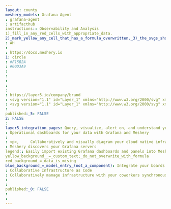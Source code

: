 ```yaml
---
layout: county 
meshery_models: Grafana Agent
: grafana-agent
: artifacthub
instructions:: Observability and Analysis
1)_fill_in_any_red_cells_with_appropriate_data.
2)_mark_yellow_any_cell_that_has_a_formula_overwritten._3)_the_svgs_shouldn't_have_xml_header_they_are_added_programmatically_through_workflows: Monitoring
: AH
: 
: https://docs.meshery.io
1: circle
: #F15B2A
: #00D3A9
: 
: 
: 
: 
: 
: https://layer5.io/company/brand
: <svg version="1.1" id="Layer_1" xmlns="http://www.w3.org/2000/svg" xmlns:xlink="http://www.w3.org/1999/xlink" x="0px" y="0px", 	 viewBox="0 0 103.7 112.7" style="enable-background:new 0 0 103.7 112.7;" xml:space="preserve">, <style type="text/css">, 	.st0{fill:url(#SVGID_1_);}, </style>, <linearGradient id="SVGID_1_" gradientUnits="userSpaceOnUse" x1="51.85" y1="1069.5107" x2="51.85" y2="966.6585" gradientTransform="matrix(1 0 0 1 0 -931.4)">, 	<stop  offset="0" style="stop-color:#FCEE1F"/>, 	<stop  offset="1" style="stop-color:#F15B2A"/>, </linearGradient>, <path class="st0" d="M103.5,49.9c-0.2-1.9-0.5-4.1-1.1-6.5c-0.6-2.4-1.6-5-2.9-7.8c-1.4-2.7-3.1-5.6-5.4-8.3, 	c-0.9-1.1-1.9-2.1-2.9-3.2c1.6-6.3-1.9-11.8-1.9-11.8c-6.1-0.4-9.9,1.9-11.3,2.9c-0.2-0.1-0.5-0.2-0.7-0.3c-1-0.4-2.1-0.8-3.2-1.2, 	c-1.1-0.3-2.2-0.7-3.3-0.9c-1.1-0.3-2.3-0.5-3.5-0.7c-0.2,0-0.4-0.1-0.6-0.1C64.1,3.6,56.5,0,56.5,0c-8.7,5.6-10.4,13.1-10.4,13.1, 	s0,0.2-0.1,0.4c-0.5,0.1-0.9,0.3-1.4,0.4c-0.6,0.2-1.3,0.4-1.9,0.7c-0.6,0.3-1.3,0.5-1.9,0.8c-1.3,0.6-2.5,1.2-3.8,1.9, 	c-1.2,0.7-2.4,1.4-3.5,2.2c-0.2-0.1-0.3-0.2-0.3-0.2c-11.7-4.5-22.1,0.9-22.1,0.9c-0.9,12.5,4.7,20.3,5.8,21.7, 	c-0.3,0.8-0.5,1.5-0.8,2.3c-0.9,2.8-1.5,5.7-1.9,8.7c-0.1,0.4-0.1,0.9-0.2,1.3C3.2,59.5,0,70.5,0,70.5c9,10.4,19.6,11,19.6,11l0,0, 	c1.3,2.4,2.9,4.7,4.6,6.8c0.7,0.9,1.5,1.7,2.3,2.6c-3.3,9.4,0.5,17.3,0.5,17.3c10.1,0.4,16.7-4.4,18.1-5.5c1,0.3,2,0.6,3,0.9, 	c3.1,0.8,6.3,1.3,9.4,1.4c0.8,0,1.6,0,2.4,0h0.4h0.3h0.5h0.5l0,0c4.7,6.8,13.1,7.7,13.1,7.7c5.9-6.3,6.3-12.4,6.3-13.8l0,0, 	c0,0,0,0,0-0.1s0-0.2,0-0.2l0,0c0-0.1,0-0.2,0-0.3c1.2-0.9,2.4-1.8,3.6-2.8c2.4-2.1,4.4-4.6,6.2-7.2c0.2-0.2,0.3-0.5,0.5-0.7, 	c6.7,0.4,11.4-4.2,11.4-4.2c-1.1-7-5.1-10.4-5.9-11l0,0c0,0,0,0-0.1-0.1l-0.1-0.1l0,0l-0.1-0.1c0-0.4,0.1-0.8,0.1-1.3, 	c0.1-0.8,0.1-1.5,0.1-2.3v-0.6v-0.3v-0.1c0-0.2,0-0.1,0-0.2v-0.5v-0.6c0-0.2,0-0.4,0-0.6s0-0.4-0.1-0.6l-0.1-0.6l-0.1-0.6, 	c-0.1-0.8-0.3-1.5-0.4-2.3c-0.7-3-1.9-5.9-3.4-8.4c-1.6-2.6-3.5-4.8-5.7-6.8c-2.2-1.9-4.6-3.5-7.2-4.6c-2.6-1.2-5.2-1.9-7.9-2.2, 	c-1.3-0.2-2.7-0.2-4-0.2h-0.5h-0.1H67h-0.2h-0.5c-0.2,0-0.4,0-0.5,0c-0.7,0.1-1.4,0.2-2,0.3c-2.7,0.5-5.2,1.5-7.4,2.8, 	c-2.2,1.3-4.1,3-5.7,4.9s-2.8,3.9-3.6,6.1c-0.8,2.1-1.3,4.4-1.4,6.5c0,0.5,0,1.1,0,1.6c0,0.1,0,0.3,0,0.4v0.4c0,0.3,0,0.5,0.1,0.8, 	c0.1,1.1,0.3,2.1,0.6,3.1c0.6,2,1.5,3.8,2.7,5.4s2.5,2.8,4,3.8s3,1.7,4.6,2.2s3.1,0.7,4.5,0.6c0.2,0,0.4,0,0.5,0s0.2,0,0.3,0, 	s0.2,0,0.3,0c0.2,0,0.3,0,0.5,0h0.1H64c0.1,0,0.2,0,0.3,0c0.2,0,0.4-0.1,0.5-0.1c0.2,0,0.3-0.1,0.5-0.1c0.3-0.1,0.7-0.2,1-0.3, 	c0.6-0.2,1.2-0.5,1.8-0.7c0.6-0.3,1.1-0.6,1.5-0.9c0.1-0.1,0.3-0.2,0.4-0.3c0.5-0.4,0.6-1.1,0.2-1.6c-0.4-0.4-1-0.5-1.5-0.3, 	c-0.1,0.1-0.2,0.1-0.4,0.2c-0.4,0.2-0.9,0.4-1.3,0.5c-0.5,0.1-1,0.3-1.5,0.4c-0.3,0-0.5,0.1-0.8,0.1c-0.1,0-0.3,0-0.4,0, 	c-0.1,0-0.3,0-0.4,0s-0.3,0-0.4,0c-0.2,0-0.3,0-0.5,0c0,0-0.1,0,0,0h-0.1h-0.1c-0.1,0-0.1,0-0.2,0s-0.3,0-0.4-0.1, 	c-1.1-0.2-2.3-0.5-3.4-1s-2.2-1.2-3.1-2.1c-1-0.9-1.8-1.9-2.5-3.1s-1.1-2.5-1.3-3.8c-0.1-0.7-0.2-1.4-0.1-2.1c0-0.2,0-0.4,0-0.6, 	c0,0.1,0,0,0,0v-0.1v-0.1c0-0.1,0-0.2,0-0.3c0-0.4,0.1-0.7,0.2-1.1c0.5-3,2-5.9,4.3-8.1c0.6-0.6,1.2-1.1,1.9-1.5, 	c0.7-0.5,1.4-0.9,2.1-1.2s1.5-0.6,2.3-0.8s1.6-0.4,2.4-0.4c0.4,0,0.8-0.1,1.2-0.1c0.1,0,0.2,0,0.3,0h0.3H67c0.1,0,0,0,0,0h0.1h0.3, 	c0.9,0.1,1.8,0.2,2.6,0.4c1.7,0.4,3.4,1,5,1.9c3.2,1.8,5.9,4.5,7.5,7.8c0.8,1.6,1.4,3.4,1.7,5.3c0.1,0.5,0.1,0.9,0.2,1.4v0.3V66, 	c0,0.1,0,0.2,0,0.3c0,0.1,0,0.2,0,0.3v0.3v0.3c0,0.2,0,0.6,0,0.8c0,0.5-0.1,1-0.1,1.5c-0.1,0.5-0.1,1-0.2,1.5, 	c-0.1,0.5-0.2,1-0.3,1.5c-0.2,1-0.6,1.9-0.9,2.9c-0.7,1.9-1.7,3.7-2.9,5.3c-2.4,3.3-5.7,6-9.4,7.7c-1.9,0.8-3.8,1.5-5.8,1.8, 	c-1,0.2-2,0.3-3,0.3h-0.2h-0.2h-0.3h-0.5h-0.3c0.1,0,0,0,0,0h-0.1c-0.5,0-1.1,0-1.6-0.1c-2.2-0.2-4.3-0.6-6.4-1.2s-4.1-1.4-6-2.4, 	c-3.8-2-7.2-4.9-9.9-8.2c-1.3-1.7-2.5-3.5-3.5-5.4s-1.7-3.9-2.3-5.9s-0.9-4.1-1-6.2v-0.4v-0.1v-0.1v-0.2V60v-0.1v-0.1v-0.2v-0.5V59, 	l0,0v-0.2c0-0.3,0-0.5,0-0.8c0-1,0.1-2.1,0.3-3.2c0.1-1.1,0.3-2.1,0.5-3.2c0.2-1.1,0.5-2.1,0.8-3.2c0.6-2.1,1.3-4.1,2.2-6, 	c1.8-3.8,4.1-7.2,6.8-9.9c0.7-0.7,1.4-1.3,2.2-1.9c0.3-0.3,1-0.9,1.8-1.4s1.6-1,2.5-1.4c0.4-0.2,0.8-0.4,1.3-0.6, 	c0.2-0.1,0.4-0.2,0.7-0.3c0.2-0.1,0.4-0.2,0.7-0.3c0.9-0.4,1.8-0.7,2.7-1c0.2-0.1,0.5-0.1,0.7-0.2s0.5-0.1,0.7-0.2, 	c0.5-0.1,0.9-0.2,1.4-0.4c0.2-0.1,0.5-0.1,0.7-0.2c0.2,0,0.5-0.1,0.7-0.1s0.5-0.1,0.7-0.1l0.4-0.1l0.4-0.1c0.2,0,0.5-0.1,0.7-0.1, 	c0.3,0,0.5-0.1,0.8-0.1c0.2,0,0.6-0.1,0.8-0.1c0.2,0,0.3,0,0.5-0.1h0.3H61h0.2c0.3,0,0.5,0,0.8-0.1h0.4c0,0,0.1,0,0,0h0.1h0.2, 	c0.2,0,0.5,0,0.7,0c0.9,0,1.8,0,2.7,0c1.8,0.1,3.6,0.3,5.3,0.6c3.4,0.6,6.7,1.7,9.6,3.2c2.9,1.4,5.6,3.2,7.8,5.1, 	c0.1,0.1,0.3,0.2,0.4,0.4c0.1,0.1,0.3,0.2,0.4,0.4c0.3,0.2,0.5,0.5,0.8,0.7s0.5,0.5,0.8,0.7c0.2,0.3,0.5,0.5,0.7,0.8, 	c1,1,1.9,2.1,2.7,3.1c1.6,2.1,2.9,4.2,3.9,6.2c0.1,0.1,0.1,0.2,0.2,0.4c0.1,0.1,0.1,0.2,0.2,0.4c0.1,0.2,0.2,0.5,0.4,0.7, 	c0.1,0.2,0.2,0.5,0.3,0.7c0.1,0.2,0.2,0.5,0.3,0.7c0.4,0.9,0.7,1.8,1,2.7c0.5,1.4,0.8,2.6,1.1,3.6c0.1,0.4,0.5,0.7,0.9,0.7, 	c0.5,0,0.8-0.4,0.8-0.9C103.6,52.7,103.6,51.4,103.5,49.9z"/>, </svg>, 
: <svg version="1.1" id="Layer_1" xmlns="http://www.w3.org/2000/svg" xmlns:xlink="http://www.w3.org/1999/xlink" x="0px" y="0px", 	 viewBox="0 0 103.7 112.7" style="enable-background:new 0 0 103.7 112.7;" xml:space="preserve">, <style type="text/css">, 	.st0{fill:#FFFFFF;}, </style>, <path class="st0" d="M103.5,49.9c-0.2-1.9-0.5-4.1-1.1-6.5c-0.6-2.4-1.6-5-2.9-7.8c-1.4-2.7-3.1-5.6-5.4-8.3, 	c-0.9-1.1-1.9-2.1-2.9-3.2c1.6-6.3-1.9-11.8-1.9-11.8c-6.1-0.4-9.9,1.9-11.3,2.9c-0.2-0.1-0.5-0.2-0.7-0.3c-1-0.4-2.1-0.8-3.2-1.2, 	c-1.1-0.3-2.2-0.7-3.3-0.9c-1.1-0.3-2.3-0.5-3.5-0.7c-0.2,0-0.4-0.1-0.6-0.1C64.1,3.6,56.5,0,56.5,0c-8.7,5.6-10.4,13.1-10.4,13.1, 	s0,0.2-0.1,0.4c-0.5,0.1-0.9,0.3-1.4,0.4c-0.6,0.2-1.3,0.4-1.9,0.7c-0.6,0.3-1.3,0.5-1.9,0.8c-1.3,0.6-2.5,1.2-3.8,1.9, 	c-1.2,0.7-2.4,1.4-3.5,2.2c-0.2-0.1-0.3-0.2-0.3-0.2c-11.7-4.5-22.1,0.9-22.1,0.9c-0.9,12.5,4.7,20.3,5.8,21.7, 	c-0.3,0.8-0.5,1.5-0.8,2.3c-0.9,2.8-1.5,5.7-1.9,8.7c-0.1,0.4-0.1,0.9-0.2,1.3C3.2,59.5,0,70.5,0,70.5c9,10.4,19.6,11,19.6,11l0,0, 	c1.3,2.4,2.9,4.7,4.6,6.8c0.7,0.9,1.5,1.7,2.3,2.6c-3.3,9.4,0.5,17.3,0.5,17.3c10.1,0.4,16.7-4.4,18.1-5.5c1,0.3,2,0.6,3,0.9, 	c3.1,0.8,6.3,1.3,9.4,1.4c0.8,0,1.6,0,2.4,0h0.4h0.3h0.5h0.5l0,0c4.7,6.8,13.1,7.7,13.1,7.7c5.9-6.3,6.3-12.4,6.3-13.8l0,0, 	c0,0,0,0,0-0.1s0-0.2,0-0.2l0,0c0-0.1,0-0.2,0-0.3c1.2-0.9,2.4-1.8,3.6-2.8c2.4-2.1,4.4-4.6,6.2-7.2c0.2-0.2,0.3-0.5,0.5-0.7, 	c6.7,0.4,11.4-4.2,11.4-4.2c-1.1-7-5.1-10.4-5.9-11l0,0c0,0,0,0-0.1-0.1l-0.1-0.1l0,0l-0.1-0.1c0-0.4,0.1-0.8,0.1-1.3, 	c0.1-0.8,0.1-1.5,0.1-2.3v-0.6v-0.3v-0.1c0-0.2,0-0.1,0-0.2v-0.5v-0.6c0-0.2,0-0.4,0-0.6s0-0.4-0.1-0.6l-0.1-0.6l-0.1-0.6, 	c-0.1-0.8-0.3-1.5-0.4-2.3c-0.7-3-1.9-5.9-3.4-8.4c-1.6-2.6-3.5-4.8-5.7-6.8c-2.2-1.9-4.6-3.5-7.2-4.6c-2.6-1.2-5.2-1.9-7.9-2.2, 	c-1.3-0.2-2.7-0.2-4-0.2h-0.5h-0.1H67h-0.2h-0.5c-0.2,0-0.4,0-0.5,0c-0.7,0.1-1.4,0.2-2,0.3c-2.7,0.5-5.2,1.5-7.4,2.8, 	c-2.2,1.3-4.1,3-5.7,4.9s-2.8,3.9-3.6,6.1c-0.8,2.1-1.3,4.4-1.4,6.5c0,0.5,0,1.1,0,1.6c0,0.1,0,0.3,0,0.4v0.4c0,0.3,0,0.5,0.1,0.8, 	c0.1,1.1,0.3,2.1,0.6,3.1c0.6,2,1.5,3.8,2.7,5.4s2.5,2.8,4,3.8s3,1.7,4.6,2.2s3.1,0.7,4.5,0.6c0.2,0,0.4,0,0.5,0s0.2,0,0.3,0, 	s0.2,0,0.3,0c0.2,0,0.3,0,0.5,0h0.1H64c0.1,0,0.2,0,0.3,0c0.2,0,0.4-0.1,0.5-0.1c0.2,0,0.3-0.1,0.5-0.1c0.3-0.1,0.7-0.2,1-0.3, 	c0.6-0.2,1.2-0.5,1.8-0.7c0.6-0.3,1.1-0.6,1.5-0.9c0.1-0.1,0.3-0.2,0.4-0.3c0.5-0.4,0.6-1.1,0.2-1.6c-0.4-0.4-1-0.5-1.5-0.3, 	c-0.1,0.1-0.2,0.1-0.4,0.2c-0.4,0.2-0.9,0.4-1.3,0.5c-0.5,0.1-1,0.3-1.5,0.4c-0.3,0-0.5,0.1-0.8,0.1c-0.1,0-0.3,0-0.4,0, 	c-0.1,0-0.3,0-0.4,0s-0.3,0-0.4,0c-0.2,0-0.3,0-0.5,0c0,0-0.1,0,0,0h-0.1h-0.1c-0.1,0-0.1,0-0.2,0s-0.3,0-0.4-0.1, 	c-1.1-0.2-2.3-0.5-3.4-1s-2.2-1.2-3.1-2.1c-1-0.9-1.8-1.9-2.5-3.1s-1.1-2.5-1.3-3.8c-0.1-0.7-0.2-1.4-0.1-2.1c0-0.2,0-0.4,0-0.6, 	c0,0.1,0,0,0,0v-0.1v-0.1c0-0.1,0-0.2,0-0.3c0-0.4,0.1-0.7,0.2-1.1c0.5-3,2-5.9,4.3-8.1c0.6-0.6,1.2-1.1,1.9-1.5, 	c0.7-0.5,1.4-0.9,2.1-1.2s1.5-0.6,2.3-0.8s1.6-0.4,2.4-0.4c0.4,0,0.8-0.1,1.2-0.1c0.1,0,0.2,0,0.3,0h0.3H67c0.1,0,0,0,0,0h0.1h0.3, 	c0.9,0.1,1.8,0.2,2.6,0.4c1.7,0.4,3.4,1,5,1.9c3.2,1.8,5.9,4.5,7.5,7.8c0.8,1.6,1.4,3.4,1.7,5.3c0.1,0.5,0.1,0.9,0.2,1.4v0.3V66, 	c0,0.1,0,0.2,0,0.3c0,0.1,0,0.2,0,0.3v0.3v0.3c0,0.2,0,0.6,0,0.8c0,0.5-0.1,1-0.1,1.5c-0.1,0.5-0.1,1-0.2,1.5, 	c-0.1,0.5-0.2,1-0.3,1.5c-0.2,1-0.6,1.9-0.9,2.9c-0.7,1.9-1.7,3.7-2.9,5.3c-2.4,3.3-5.7,6-9.4,7.7c-1.9,0.8-3.8,1.5-5.8,1.8, 	c-1,0.2-2,0.3-3,0.3h-0.2h-0.2h-0.3h-0.5h-0.3c0.1,0,0,0,0,0h-0.1c-0.5,0-1.1,0-1.6-0.1c-2.2-0.2-4.3-0.6-6.4-1.2s-4.1-1.4-6-2.4, 	c-3.8-2-7.2-4.9-9.9-8.2c-1.3-1.7-2.5-3.5-3.5-5.4s-1.7-3.9-2.3-5.9s-0.9-4.1-1-6.2v-0.4v-0.1v-0.1v-0.2V60v-0.1v-0.1v-0.2v-0.5V59, 	l0,0v-0.2c0-0.3,0-0.5,0-0.8c0-1,0.1-2.1,0.3-3.2c0.1-1.1,0.3-2.1,0.5-3.2c0.2-1.1,0.5-2.1,0.8-3.2c0.6-2.1,1.3-4.1,2.2-6, 	c1.8-3.8,4.1-7.2,6.8-9.9c0.7-0.7,1.4-1.3,2.2-1.9c0.3-0.3,1-0.9,1.8-1.4s1.6-1,2.5-1.4c0.4-0.2,0.8-0.4,1.3-0.6, 	c0.2-0.1,0.4-0.2,0.7-0.3c0.2-0.1,0.4-0.2,0.7-0.3c0.9-0.4,1.8-0.7,2.7-1c0.2-0.1,0.5-0.1,0.7-0.2s0.5-0.1,0.7-0.2, 	c0.5-0.1,0.9-0.2,1.4-0.4c0.2-0.1,0.5-0.1,0.7-0.2c0.2,0,0.5-0.1,0.7-0.1s0.5-0.1,0.7-0.1l0.4-0.1l0.4-0.1c0.2,0,0.5-0.1,0.7-0.1, 	c0.3,0,0.5-0.1,0.8-0.1c0.2,0,0.6-0.1,0.8-0.1c0.2,0,0.3,0,0.5-0.1h0.3H61h0.2c0.3,0,0.5,0,0.8-0.1h0.4c0,0,0.1,0,0,0h0.1h0.2, 	c0.2,0,0.5,0,0.7,0c0.9,0,1.8,0,2.7,0c1.8,0.1,3.6,0.3,5.3,0.6c3.4,0.6,6.7,1.7,9.6,3.2c2.9,1.4,5.6,3.2,7.8,5.1, 	c0.1,0.1,0.3,0.2,0.4,0.4c0.1,0.1,0.3,0.2,0.4,0.4c0.3,0.2,0.5,0.5,0.8,0.7s0.5,0.5,0.8,0.7c0.2,0.3,0.5,0.5,0.7,0.8, 	c1,1,1.9,2.1,2.7,3.1c1.6,2.1,2.9,4.2,3.9,6.2c0.1,0.1,0.1,0.2,0.2,0.4c0.1,0.1,0.1,0.2,0.2,0.4c0.1,0.2,0.2,0.5,0.4,0.7, 	c0.1,0.2,0.2,0.5,0.3,0.7c0.1,0.2,0.2,0.5,0.3,0.7c0.4,0.9,0.7,1.8,1,2.7c0.5,1.4,0.8,2.6,1.1,3.6c0.1,0.4,0.5,0.7,0.9,0.7, 	c0.5,0,0.8-0.4,0.8-0.9C103.6,52.7,103.6,51.4,103.5,49.9z"/>, </svg>, 
: 
published:_5: FALSE
2: FALSE
: 
layer5_integration_pages: Query, visualize, alert on, and understand your data with Grafana and Meshery. Use Grafana to create, explore, and share all of your data through dashboards, Use Meshery to customize the flexible display of your dashboards in context of your infrastructure management.
: Operational dashboards for your data with Grafana and Meshery
: 
: <p>,     Collaboratively and visually diagram your cloud native infrastructure with GitOps-style pipeline integration. Design, test, and manage configuration your Kubernetes-based, containerized applications as a visual topology., </p>, <p>,     Looking for best practice cloud native design and deployment best practices? Choose from thousands of pre-built components in MeshMap. Choose from hundreds of ready-made design patterns by importing templates from Meshery Catalog or use our low code designer, MeshMap, to create and deploy your own cloud native infrastructure designs., </p>
: Meshery discovers your Grafana servers
legend:: Easily import existing Grafana dashboards and panels into Meshery
yellow_background__=_custom_text;_do_not_overwrite_with_formula
red_background_=_data_is_mising
blue_background_=_model_entry_(not_a_component): Integrate your boards and panels and new insights and metrics
: Collaborative Infrastructure as Code
: Collaboratively manage infrastructure with your coworkers synchronously sharing the same designs.
: 
: 
published:_0: FALSE
: 
: 
---
```

